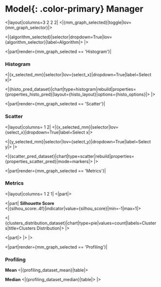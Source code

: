 # **Model**{: .color-primary} Manager

<|layout|columns=3 2 2 2|
<|{mm_graph_selected}|toggle|lov={mm_graph_selector}|>

<|{algorithm_selected}|selector|dropdown=True|lov={algorithm_selector}|label=Algorithm|>
|>

<|part|render={mm_graph_selected == 'Histogram'}|
### Histogram
<|{x_selected_mm}|selector|lov={select_x}|dropdown=True|label=Select x|>

<|{histo_pred_dataset}|chart|type=histogram|rebuild|properties={properties_histo_pred}|layout={histo_layout}|options={histo_options}|>
|>

<|part|render={mm_graph_selected == 'Scatter'}|
### Scatter
<|layout|columns= 1 2|
<|{x_selected_mm}|selector|lov={select_x}|dropdown=True|label=Select x|>

<|{y_selected_mm}|selector|lov={select_y}|dropdown=True|label=Select y|>
|>

<|{scatter_pred_dataset}|chart|type=scatter|rebuild|properties={properties_scatter_pred}|mode=markers|>
|>

<|part|render={mm_graph_selected == 'Metrics'}|
### Metrics
<|layout|columns= 1 2 1|
<|part|>

<|part|
**Silhouette Score**
<br/>
<|{silhou_score:.4f}|indicator|value={silhou_score}|min=-1|max=1|>

<|{clusters_distribution_dataset}|chart|type=pie|values=count|labels=Clusters|title=Clusters Distribution|>
|>

<|part|>
|>
|>

<|part|render={mm_graph_selected == 'Profiling'}|
### Profiling
**Mean**
<|{profiling_dataset_mean}|table|>

**Median**
<|{profiling_dataset_median}|table|>
|>